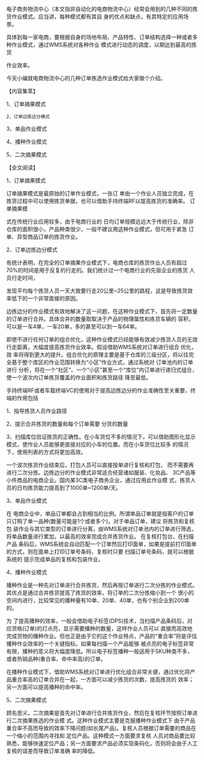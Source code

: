 电子商务物流中心（本文指非自动化的电商物流中心）经常会用到的几种不同的拣货作业模式。应当讲，每种模式都有其自 身的优点和缺点，有其特定的应用场景。

具体到每一家电商，要根据自身的场地布局、产品特性、订单结构选择一种或者多种作业模式，通过WMS系统对各种作业 模式进行动态的调度，以期达到最高的拣货

作业效率。

  今天小编就电商物流中心的几种订单拣选作业模式给大家做个介绍。

 

【内容集萃】

1、订单摘果模式

    2、订单边拣边分模式

3、单品作业模式

4、播种作业模式

5、二次摘果模式 



【全文阅读】

1、订单摘果模式

  订单摘果模式是最原始的订单作业模式，一张订 单由一个作业人员独立完成，在拣货过程中可以使用拣货单据，也可以借助手持终端RF以提高拣货的准确率。
  订单摘果模

式在传统行业应用较多，由于电商行业的 日均订单规模远远大于传统行业，除非仓库的面积很小，产品种类很少，一般不建议用这种作业模式，但可用于紧急
订单、异型商品订单的拣货作业。

 2、订单边拣边分模式

  有统计表明，在完全的订单摘果作业模式下，电商仓库的拣货作业人员有超过70%的时间是用于反复的行走的。我们统计过一个电商行业的先驱企业的拣货
  人员行走时间，

发现平均每个拣货人员一天大致要行走20公里~25公里的路程，这是导致拣货效率低下的一个非常直接的原因。
 

  边拣边分的作业模式有效地解决了这一问题，在这种作业模式下，首先将一定数量的订单进行合并。具体合并的数量取取决于产品的物理属性和拣货车辆的
  容积，可以是一车4单，一车20单，多的甚至可以到一车64单。

 

  即使不进行任何订单的组合优化，这种作业模式已经能够有效减少拣货人员的无效行走距离，大幅度提高拣货作业效率。假设借助WMS系统对订单进行组合
  优化，效 率将得到更大的提升。组合优化的原理主要是基于仓库的三级分区，将以往完全基于整个库区的作业范围转换为“小区”作业方式，通过系统对
  订单池内的订单进行 分析，将在一个“社区”、一个“小区”甚至一个“库位”内订单进行递归式组合，使一个波次内订单拣货覆盖的作业面积和拣货路径
  降至最低。

 

  手持终端RF或者车载终端VC的使用对于提高边拣边分的作业准确性至关重要，终端的作用包括

1、指导拣货人员作业路径

2、提示合并拣货的数量和每个订单需要 分货的数量

3、扫描库位验证拣货的正确性。在小车货位不多的情况下，可以借助图形化显示模式，使作业人员能够更直接对应的小车的位置。而在小车货位比较多 
的情况下，使用列表的方式将更加高效。

 

  一个波次拣货作业结束后，打包人员可以直接按单进行复核和打包， 而不需要再进行二次分拣。边拣边分的作业模式非常适合经营诸如服装、化妆品、
  3C产品等小件商品的电商企业。国内某3C类电子商务企业，通过应用此作业模 式，拣货人员的日均拣货能力提高到了1000单~1200单/天。

 

3、单品作业模式

  在 电商企业中，单品订单都会占到相当的比例。所谓单品订单就是指客户的订单只订购了单一品种(数量可能是1个或者多个)。对于单品订单，建议
  将拣货和复核包 装作业与其它类型的订单进行分离，由WMS系统对订单池内的订单进行筛选，将单品数量进行累加，以最高的效率完成合并拣货作业。
  在复核打包台，在扫描产品 条码后，WMS系统会自动匹配一个订单然后打印面单，如果是提前打印面单的方式，则在面单上打印订单号条码，复核时只要
  扫描订单号条码，就可以根据系统的 提示完成单品的复核和包装作业。
 

4、播种作业模式

  播种作业是一种先对订单进行合并拣货，然后再按订单进行二次分拣的作业模式。其优点是通过合并拣货提高了拣货的效率，将订单的二次分拣缩小到一个
  很小的空间内进行，比较常见的播种量有10单、20单、40单，也有个别企业到200单的。

 

  为 了提高播种的效率，一般会借助电子标签(DPS)技术，当扫描产品条码后，对应货格(订单)的灯点亮，显示需要播种的数量，这样作业人员可以
  直接而高效地 完成货物的播种作业。但也正是由于它的这个作业特点，产品的“重合率”将是评估播种作业效率的一个关键指标。如果每扫描一个产品能够
  被点亮的电子标签非常 有限，播种的意义将大幅度降低。所以电子标签播种一般适用于SKU种类不多，或者热销品种(重合率、命中率高)的订单。

 

  在播种作业模式下，借助WMS系统对订单进行优化组合非常关键，通过优化将产品重合率高的订单合并在一起，一方面可以减少拣货的次数，提高拣货的
  效率；另一方面可以提高播种的命中率。

 

5、二次摘果模式

  顾名思义，二次摘果是首先对订单进行合并拣货作业，然后在复核环节按照订单进行二次摘果拣选的作业模 式。这种作业模式主要是克服播种作业模式下
  由于产品重合率不高而导致的效率下降问题(如长尾产品)。复核人员根据订单需要的商品在一个缩小的范围内寻找和 定位产品。这种模式一方面要求复核
  人员对商品要比较熟悉，能够快速定位产品；另一方面要求产品必须实现条码化，否则将会由于人工复核的误差而导致订单准确 率的降低。